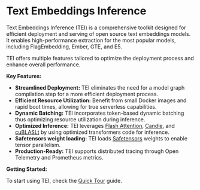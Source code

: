 <!--Copyright 2023 The HuggingFace Team. All rights reserved.

Licensed under the Apache License, Version 2.0 (the "License"); you may not use this file except in compliance with
the License. You may obtain a copy of the License at

http://www.apache.org/licenses/LICENSE-2.0

Unless required by applicable law or agreed to in writing, software distributed under the License is distributed on
an "AS IS" BASIS, WITHOUT WARRANTIES OR CONDITIONS OF ANY KIND, either express or implied. See the License for the
specific language governing permissions and limitations under the License.

⚠️ Note that this file is in Markdown but contain specific syntax for our doc-builder (similar to MDX) that may not be
rendered properly in your Markdown viewer.

-->

# Text Embeddings Inference

Text Embeddings Inference (TEI) is a comprehensive toolkit designed for efficient deployment and serving of open source 
text embeddings models. It enables high-performance extraction for the most popular models, including FlagEmbedding, Ember, GTE, and E5. 

TEI offers multiple features tailored to optimize the deployment process and enhance overall performance.

**Key Features:**

* **Streamlined Deployment:** TEI eliminates the need for a model graph compilation step for a more efficient deployment process.
* **Efficient Resource Utilization:** Benefit from small Docker images and rapid boot times, allowing for true serverless capabilities.
* **Dynamic Batching:** TEI incorporates token-based dynamic batching thus optimizing resource utilization during inference.
* **Optimized Inference:** TEI leverages [Flash Attention](https://github.com/HazyResearch/flash-attention), [Candle](https://github.com/huggingface/candle), and [cuBLASLt](https://docs.nvidia.com/cuda/cublas/#using-the-cublaslt-api) by using optimized transformers code for inference.
* **Safetensors weight loading:** TEI loads [Safetensors](https://github.com/huggingface/safetensors) weights to enable tensor parallelism.
* **Production-Ready:** TEI supports distributed tracing through Open Telemetry and Prometheus metrics.

**Getting Started:**

To start using TEI, check the [Quick Tour](quick_tour) guide. 
